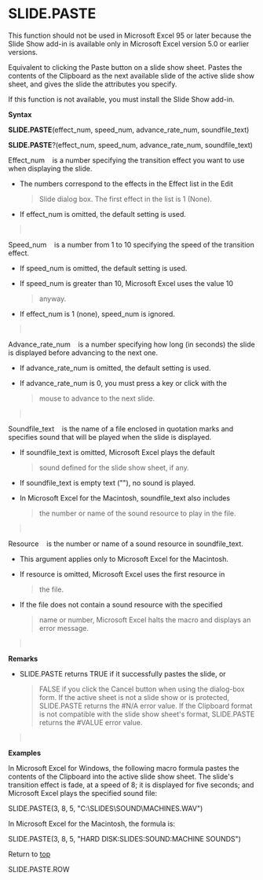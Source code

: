 SLIDE.PASTE
===========

This function should not be used in Microsoft Excel 95 or later because
the Slide Show add-in is available only in Microsoft Excel version 5.0
or earlier versions.

Equivalent to clicking the Paste button on a slide show sheet. Pastes
the contents of the Clipboard as the next available slide of the active
slide show sheet, and gives the slide the attributes you specify.

If this function is not available, you must install the Slide Show
add-in.

**Syntax**

**SLIDE.PASTE**(effect\_num, speed\_num, advance\_rate\_num,
soundfile\_text)

**SLIDE.PASTE**?(effect\_num, speed\_num, advance\_rate\_num,
soundfile\_text)

Effect\_num    is a number specifying the transition effect you want to
use when displaying the slide.

-   The numbers correspond to the effects in the Effect list in the Edit
    > Slide dialog box. The first effect in the list is 1 (None).

-   If effect\_num is omitted, the default setting is used.

>  

Speed\_num    is a number from 1 to 10 specifying the speed of the
transition effect.

-   If speed\_num is omitted, the default setting is used.

-   If speed\_num is greater than 10, Microsoft Excel uses the value 10
    > anyway.

-   If effect\_num is 1 (none), speed\_num is ignored.

>  

Advance\_rate\_num    is a number specifying how long (in seconds) the
slide is displayed before advancing to the next one.

-   If advance\_rate\_num is omitted, the default setting is used.

-   If advance\_rate\_num is 0, you must press a key or click with the
    > mouse to advance to the next slide.

>  

Soundfile\_text    is the name of a file enclosed in quotation marks and
specifies sound that will be played when the slide is displayed.

-   If soundfile\_text is omitted, Microsoft Excel plays the default
    > sound defined for the slide show sheet, if any.

-   If soundfile\_text is empty text (\"\"), no sound is played.

-   In Microsoft Excel for the Macintosh, soundfile\_text also includes
    > the number or name of the sound resource to play in the file.

>  

Resource    is the number or name of a sound resource in
soundfile\_text.

-   This argument applies only to Microsoft Excel for the Macintosh.

-   If resource is omitted, Microsoft Excel uses the first resource in
    > the file.

-   If the file does not contain a sound resource with the specified
    > name or number, Microsoft Excel halts the macro and displays an
    > error message.

>  

**Remarks**

-   SLIDE.PASTE returns TRUE if it successfully pastes the slide, or
    > FALSE if you click the Cancel button when using the dialog-box
    > form. If the active sheet is not a slide show or is protected,
    > SLIDE.PASTE returns the \#N/A error value. If the Clipboard format
    > is not compatible with the slide show sheet\'s format, SLIDE.PASTE
    > returns the \#VALUE error value.

>  

**Examples**

In Microsoft Excel for Windows, the following macro formula pastes the
contents of the Clipboard into the active slide show sheet. The slide\'s
transition effect is fade, at a speed of 8; it is displayed for five
seconds; and Microsoft Excel plays the specified sound file:

SLIDE.PASTE(3, 8, 5, \"C:\\SLIDES\\SOUND\\MACHINES.WAV\")

In Microsoft Excel for the Macintosh, the formula is:

SLIDE.PASTE(3, 8, 5, \"HARD DISK:SLIDES:SOUND:MACHINE SOUNDS\")

Return to [top](#Q)

SLIDE.PASTE.ROW
